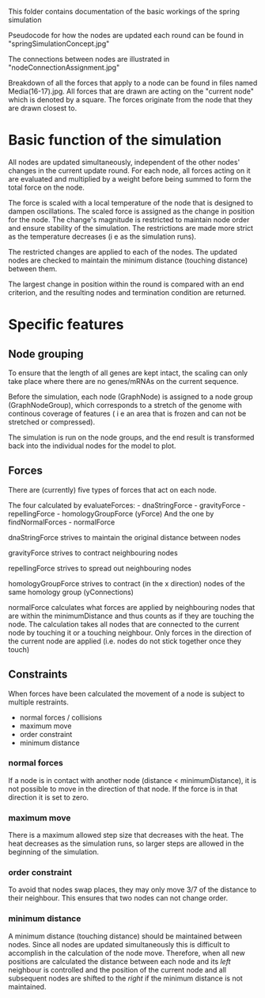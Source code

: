 This folder contains documentation of the basic workings of the spring simulation

Pseudocode for how the nodes are updated each round can be found in "springSimulationConcept.jpg"

The connections between nodes are illustrated in "nodeConnectionAssignment.jpg"

Breakdown of all the forces that apply to a node can be found in files named Media(16-17).jpg.
All forces that are drawn are acting on the "current node" which is denoted by a square. The forces 
originate from the node that they are drawn closest to. 

# Basic function of the simulation

All nodes are updated simultaneously, independent of the other nodes' changes in the current update round.
For each node, all forces acting on it are evaluated and multiplied by a weight before being summed to 
form the total force on the node. 

The force is scaled with a local temperature of the node that is
designed to dampen oscillations. The scaled force is assigned as the change in position 
for the node. The change's magnitude is restricted to maintain node order and ensure stability
of the simulation. The restrictions are made more strict as the temperature decreases (i e 
as the simulation runs). 

The restricted changes are applied to each of the nodes. The updated nodes are checked to 
maintain the minimum distance (touching distance) between them. 

The largest change in position within the round is compared with an end criterion, and the 
resulting nodes and termination condition are returned.

# Specific features

## Node grouping

To ensure that the length of all genes are kept intact, the scaling can only take place
where there are no genes/mRNAs on the current sequence.

Before the simulation, each node (GraphNode) is assigned to a node group (GraphNodeGroup), 
which corresponds to a stretch of the genome with continous coverage of features ( i e an
area that is frozen and can not be stretched or compressed).

The simulation is run on the node groups, and the end result is transformed back into 
the individual nodes for the model to plot. 

## Forces

There are (currently) five types of forces that act on each node. 

The four calculated by evaluateForces:
    - dnaStringForce
    - gravityForce
    - repellingForce
    - homologyGroupForce (yForce)
And the one by findNormalForces
    - normalForce


dnaStringForce strives to maintain the original distance between nodes

gravityForce strives to contract neighbouring nodes

repellingForce strives to spread out neighbouring nodes

homologyGroupForce strives to contract (in the x direction) nodes of the same homology group (yConnections)

normalForce calculates what forces are applied by neighbouring nodes that are within the 
minimumDistance and thus counts as if they are touching the node. The calculation takes
all nodes that are connected to the current node by touching it or a touching neighbour.
Only forces in the direction of the current node are applied (i.e. nodes do not stick together once
they touch)


## Constraints

When forces have been calculated the movement of a node is subject to multiple restraints.

 - normal forces / collisions
 - maximum move
 - order constraint
 - minimum distance

 ### normal forces
 If a node is in contact with another node (distance < minimumDistance), it is not possible
 to move in the direction of that node. If the force is in that direction it is set to zero.

 ### maximum move 
 There is a maximum allowed step size that decreases with the heat. The heat decreases as the
 simulation runs, so larger steps are allowed in the beginning of the simulation.

 ### order constraint
 To avoid that nodes swap places, they may only move 3/7 of the distance to their neighbour.
 This ensures that two nodes can not change order.

 ### minimum distance
 A minimum distance (touching distance) should be maintained between nodes. Since all nodes
 are updated simultaneously this is difficult to accomplish in the calculation of the 
 node move. Therefore, when all new positions are calculated the distance between each node
 and its *left* neighbour is controlled and the position of the current node and all
 subsequent nodes are shifted to the *right* if the minimum distance is not maintained.




